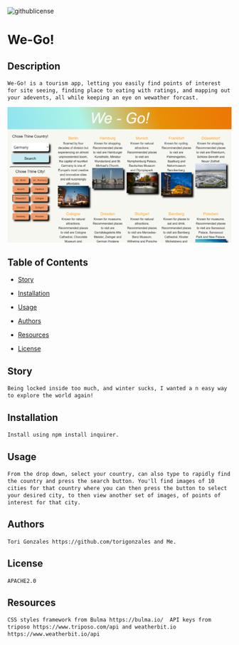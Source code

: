 
![githublicense](https://img.shields.io/badge/license-APACHE2.0-green.png)
# We-Go!

## Description
    We-Go! is a tourism app, letting you easily find points of interest for site seeing, finding place to eating with ratings, and mapping out your adevents, all while keeping an eye on wewather forcast.

<img src="https://raw.githubusercontent.com/CastroOlympias/Best-Tours/main/screenshot.png"/>

## Table of Contents
- [Story](#Story)
- [Installation](#Installation)
- [Usage](#Usage)
- [Authors](#Authors)
- [Resources](#Resources)

- [License](#License) 

## Story
    Being locked inside too much, and winter sucks, I wanted a n easy way to explore the world again!

## Installation
    Install using npm install inquirer.

## Usage
    From the drop down, select your country, can also type to rapidly find the country and press the search button. You'll find images of 10 cities for that country where you can then press the button to select your desired city, to then view another set of images, of points of interest for that city.

## Authors
    Tori Gonzales https://github.com/torigonzales and Me.

## License
    APACHE2.0

## Resources
    CSS styles framework from Bulma https://bulma.io/  API keys from triposo https://www.triposo.com/api and weatherbit.io https://www.weatherbit.io/api

